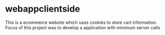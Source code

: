# webappclientside
This is a ecommerce website which uses cookies to store cart information.
Focus of this project was to develop a application with minimum server calls
